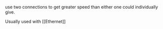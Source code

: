 use two connections to get greater speed than either one could individually give.

Usually used with [[Ethernet]]